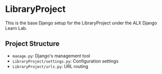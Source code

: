 # LibraryProject

This is the base Django setup for the LibraryProject under the ALX Django Learn Lab.

## Project Structure

- `manage.py`: Django's management tool
- `LibraryProject/settings.py`: Configuration settings
- `LibraryProject/urls.py`: URL routing

